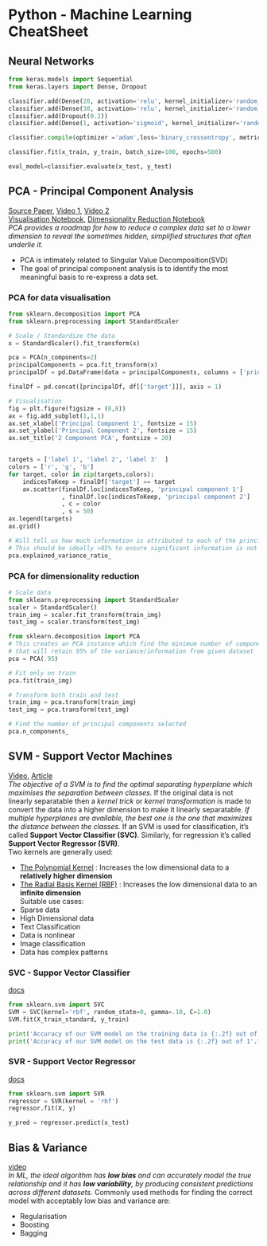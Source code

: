 # Python - Machine Learning CheatSheet

## Neural Networks
```python
from keras.models import Sequential
from keras.layers import Dense, Dropout

classifier.add(Dense(20, activation='relu', kernel_initializer='random_normal', input_dim=x_train.shape[1]))
classifier.add(Dense(30, activation='relu', kernel_initializer='random_normal'))
classifier.add(Dropout(0.2))
classifier.add(Dense(1, activation='sigmoid', kernel_initializer='random_normal'))

classifier.compile(optimizer ='adam',loss='binary_crossentropy', metrics =['accuracy'])

classifier.fit(x_train, y_train, batch_size=100, epochs=500)

eval_model=classifier.evaluate(x_test, y_test)
```


## PCA - Principal Component Analysis
[Source Paper](https://arxiv.org/pdf/1404.1100.pdf), [Video 1](https://www.youtube.com/watch?v=HMOI_lkzW08), [Video 2](https://youtu.be/kApPBm1YsqU) </br>
[Visualisation Notebook](https://github.com/mGalarnyk/Python_Tutorials/blob/master/Sklearn/PCA/PCA_Data_Visualization_Iris_Dataset_Blog.ipynb), [Dimensionality Reduction Notebook](https://github.com/mGalarnyk/Python_Tutorials/blob/master/Sklearn/PCA/PCA_to_Speed-up_Machine_Learning_Algorithms.ipynb)</br>
*PCA provides a roadmap for how to reduce a complex data set to a lower dimension to reveal the sometimes hidden, simplified structures that often underlie it.*
- PCA is intimately related to Singular Value Decomposition(SVD)
- The goal of principal component analysis is to identify the most meaningful basis to re-express a data set.

### PCA for data visualisation
```python
from sklearn.decomposition import PCA
from sklearn.preprocessing import StandardScaler

# Scale / Standardize the data
x = StandardScaler().fit_transform(x)

pca = PCA(n_components=2)
principalComponents = pca.fit_transform(x)
principalDf = pd.DataFrame(data = principalComponents, columns = ['principal component 1', 'principal component 2'])

finalDf = pd.concat([principalDf, df[['target']]], axis = 1)

# Visualisation
fig = plt.figure(figsize = (8,8))
ax = fig.add_subplot(1,1,1) 
ax.set_xlabel('Principal Component 1', fontsize = 15)
ax.set_ylabel('Principal Component 2', fontsize = 15)
ax.set_title('2 Component PCA', fontsize = 20)


targets = ['label 1', 'label 2', 'label 3'  ]
colors = ['r', 'g', 'b']
for target, color in zip(targets,colors):
    indicesToKeep = finalDf['target'] == target
    ax.scatter(finalDf.loc[indicesToKeep, 'principal component 1']
               , finalDf.loc[indicesToKeep, 'principal component 2']
               , c = color
               , s = 50)
ax.legend(targets)
ax.grid()

# Will tell us how much information is attributed to each of the principal components
# This should be ideally >85% to ensure significant information is not lost
pca.explained_variance_ratio_
```
### PCA for dimensionality reduction
```python
# Scale data
from sklearn.preprocessing import StandardScaler
scaler = StandardScaler()
train_img = scaler.fit_transform(train_img)
test_img = scaler.transform(test_img)

from sklearn.decomposition import PCA
# This creates an PCA instance which find the minimum number of components
# that will retain 95% of the variance/information from given dataset
pca = PCA(.95)

# Fit only on train
pca.fit(train_img)

# Transform both train and test
train_img = pca.transform(train_img)
test_img = pca.transform(test_img)

# Find the number of principal components selected
pca.n_components_
```
## SVM - Support Vector Machines
[Video](https://www.youtube.com/watch?v=efR1C6CvhmE), [Article](https://datafai.com/2018/08/10/support-vector-machine-svm/)</br>
*The objective of a SVM is to find the optimal separating hyperplane which maximises the separation between classes.*
If the original data is not linearly separatable then a *kernel trick* or *kernel transformation* is made to convert the data into a higher dimension to make it linearly separatable.
*If multiple hyperplanes are available, the best one is the one that maximizes the distance between the classes.*
If an SVM is used for classification, it’s called **Support Vector Classifier (SVC)**. Similarly, for regression it’s called **Support Vector Regressor (SVR)**.</br>
Two kernels are generally used:
- [The Polynomial Kernel](https://www.youtube.com/watch?v=Toet3EiSFcM) : Increases the low dimensional data to a **relatively higher dimension**
- [The Radial Basis Kernel (RBF)](https://www.youtube.com/watch?v=Qc5IyLW_hns) : Increases the low dimensional data to an **infinite dimension**</br>
Suitable use cases:
- Sparse data
- High Dimensional data
- Text Classification
- Data is nonlinear
- Image classification
- Data has complex patterns
### SVC - Suppor Vector Classifier
[docs](https://scikit-learn.org/stable/modules/generated/sklearn.svm.SVC.html)
```python
from sklearn.svm import SVC
SVM = SVC(kernel='rbf', random_state=0, gamma=.10, C=1.0)
SVM.fit(X_train_standard, y_train)

print('Accuracy of our SVM model on the training data is {:.2f} out of 1'.format(SVM.score(X_train_standard, y_train)))
print('Accuracy of our SVM model on the test data is {:.2f} out of 1'.format(SVM.score(X_test_standard, y_test)))
```
### SVR - Support Vector Regressor
[docs](https://scikit-learn.org/stable/modules/generated/sklearn.svm.SVR.html)
```python
from sklearn.svm import SVR
regressor = SVR(kernel = 'rbf')
regressor.fit(X, y)

y_pred = regressor.predict(x_test)
```
## Bias & Variance
[video](https://www.youtube.com/watch?v=EuBBz3bI-aA) </br>
*In ML, the ideal algorithm has **low bias** and can accurately model the true relationship and it has **low variability**, by producing consistent predictions across different datasets.*
Commonly used methods for finding the correct model with acceptably low bias and variance are:
- Regularisation
- Boosting
- Bagging













